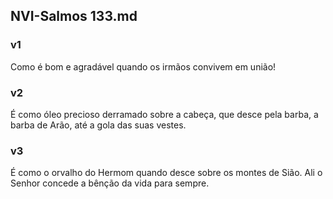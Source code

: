 ## NVI-Salmos 133.md
### v1
 Como é bom e agradável quando os irmãos convivem em união!
### v2
 É como óleo precioso derramado sobre a cabeça, que desce pela barba, a barba de Arão, até a gola das suas vestes.
### v3
 É como o orvalho do Hermom quando desce sobre os montes de Sião. Ali o Senhor concede a bênção da vida para sempre.

